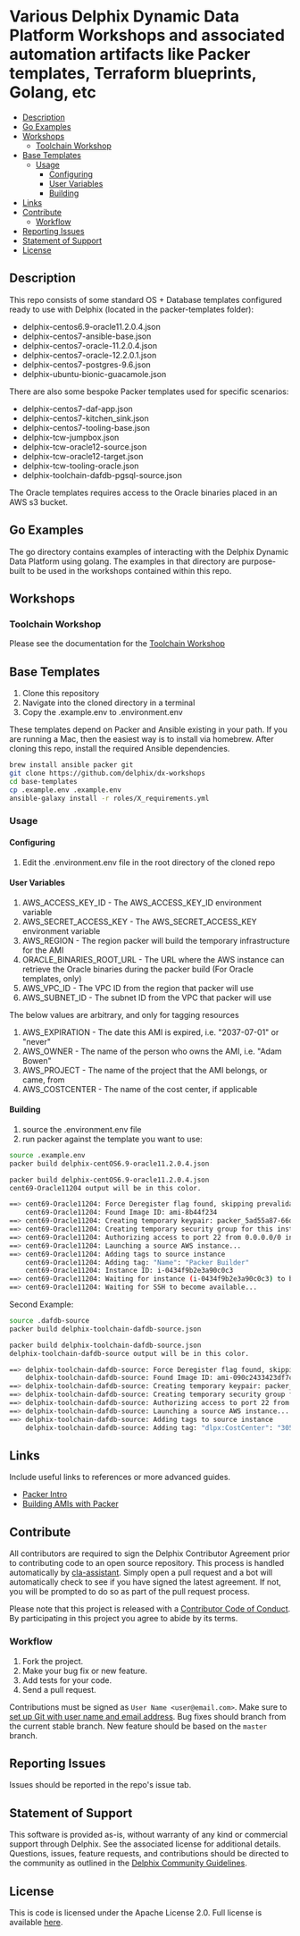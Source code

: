 # Various Delphix Dynamic Data Platform Workshops and associated automation artifacts like Packer templates, Terraform blueprints, Golang, etc <!-- omit in toc -->

- [Description](#description)
- [Go Examples](#go-examples)
- [Workshops](#workshops)
  - [Toolchain Workshop](#toolchain-workshop)
- [Base Templates](#base-templates)
  - [Usage](#usage)
    - [Configuring](#configuring)
    - [User Variables](#user-variables)
    - [Building](#building)
- [Links](#links)
- [Contribute](#contribute)
  - [Workflow](#workflow)
- [Reporting Issues](#reporting-issues)
- [Statement of Support](#statement-of-support)
- [License](#license)

## Description

This repo consists of some standard OS + Database templates configured ready to use with Delphix (located in the packer-templates folder):

- delphix-centos6.9-oracle11.2.0.4.json
- delphix-centos7-ansible-base.json
- delphix-centos7-oracle-11.2.0.4.json
- delphix-centos7-oracle-12.2.0.1.json
- delphix-centos7-postgres-9.6.json
- delphix-ubuntu-bionic-guacamole.json

There are also some bespoke Packer templates used for specific scenarios:

- delphix-centos7-daf-app.json
- delphix-centos7-kitchen_sink.json
- delphix-centos7-tooling-base.json
- delphix-tcw-jumpbox.json
- delphix-tcw-oracle12-source.json
- delphix-tcw-oracle12-target.json
- delphix-tcw-tooling-oracle.json
- delphix-toolchain-dafdb-pgsql-source.json

The Oracle templates requires access to the Oracle binaries placed in an AWS s3 bucket.

## Go Examples

The go directory contains examples of interacting with the Delphix Dynamic Data Platform using golang. The examples in that directory are purpose-built to be used in the workshops contained within this repo.

## Workshops

### Toolchain Workshop

Please see the documentation for the [Toolchain Workshop](demo-workshops/tcw/docs/building.md)

## Base Templates

1. Clone this repository
2. Navigate into the cloned directory in a terminal
3. Copy the .example.env to .environment.env

These templates depend on Packer and Ansible existing in your path. If you are running a Mac, then the easiest way is to install via homebrew.
After cloning this repo, install the required Ansible dependencies.

```bash
brew install ansible packer git
git clone https://github.com/delphix/dx-workshops
cd base-templates
cp .example.env .example.env
ansible-galaxy install -r roles/X_requirements.yml
```

### Usage

#### Configuring

1. Edit the .environment.env file in the root directory of the cloned repo

#### User Variables

1. AWS_ACCESS_KEY_ID - The AWS_ACCESS_KEY_ID environment variable
2. AWS_SECRET_ACCESS_KEY - The AWS_SECRET_ACCESS_KEY environment variable
3. AWS_REGION - The region packer will build the temporary infrastructure for the AMI
4. ORACLE_BINARIES_ROOT_URL - The URL where the AWS instance can retrieve the Oracle binaries during the packer build (For Oracle templates, only)
5. AWS_VPC_ID - The VPC ID from the region that packer will use
6. AWS_SUBNET_ID - The subnet ID from the VPC that packer will use

The below values are arbitrary, and only for tagging resources

1. AWS_EXPIRATION - The date this AMI is expired, i.e. "2037-07-01" or "never"
2. AWS_OWNER - The name of the person who owns the AMI, i.e. "Adam Bowen"
3. AWS_PROJECT - The name of the project that the AMI belongs, or came, from
4. AWS_COSTCENTER - The name of the cost center, if applicable

#### Building

1. source the .environment.env file
2. run packer against the template you want to use:

```bash
source .example.env
packer build delphix-centOS6.9-oracle11.2.0.4.json
```

```bash
packer build delphix-centOS6.9-oracle11.2.0.4.json 
cent69-Oracle11204 output will be in this color.

==> cent69-Oracle11204: Force Deregister flag found, skipping prevalidating AMI Name
    cent69-Oracle11204: Found Image ID: ami-8b44f234
==> cent69-Oracle11204: Creating temporary keypair: packer_5ad55a87-66df-e148-9439-a7bd06aa04fb
==> cent69-Oracle11204: Creating temporary security group for this instance: packer_5ad55ad1-10d5-7eda-e077-9741925ce7e4
==> cent69-Oracle11204: Authorizing access to port 22 from 0.0.0.0/0 in the temporary security group...
==> cent69-Oracle11204: Launching a source AWS instance...
==> cent69-Oracle11204: Adding tags to source instance
    cent69-Oracle11204: Adding tag: "Name": "Packer Builder"
    cent69-Oracle11204: Instance ID: i-0434f9b2e3a90c0c3
==> cent69-Oracle11204: Waiting for instance (i-0434f9b2e3a90c0c3) to become ready...
==> cent69-Oracle11204: Waiting for SSH to become available...
```

Second Example:

```bash
source .dafdb-source
packer build delphix-toolchain-dafdb-source.json
```

```bash
packer build delphix-toolchain-dafdb-source.json
delphix-toolchain-dafdb-source output will be in this color.

==> delphix-toolchain-dafdb-source: Force Deregister flag found, skipping prevalidating AMI Name
    delphix-toolchain-dafdb-source: Found Image ID: ami-090c2433423df7c1b
==> delphix-toolchain-dafdb-source: Creating temporary keypair: packer_5c24fd34-75a9-e10e-afa8-5784ac498ae2
==> delphix-toolchain-dafdb-source: Creating temporary security group for this instance: packer_5c24fd36-f5cc-8180-51b5-1bc18409d591
==> delphix-toolchain-dafdb-source: Authorizing access to port 22 from 0.0.0.0/0 in the temporary security group...
==> delphix-toolchain-dafdb-source: Launching a source AWS instance...
==> delphix-toolchain-dafdb-source: Adding tags to source instance
    delphix-toolchain-dafdb-source: Adding tag: "dlpx:CostCenter": "305000 - Development Engineering"
```

## Links

Include useful links to references or more advanced guides.

- [Packer Intro](https://www.packer.io/intro)
- [Building AMIs with Packer](https://www.packer.io/intro/getting-started/build-image.html)

## Contribute

All contributors are required to sign the Delphix Contributor Agreement prior to contributing code to an open source
repository. This process is handled automatically by [cla-assistant](https://cla-assistant.io/). Simply open a pull
request and a bot will automatically check to see if you have signed the latest agreement. If not, you will be prompted
to do so as part of the pull request process.

Please note that this project is released with a
[Contributor Code of Conduct](https://delphix.github.io/code-of-conduct.html). By participating in this project you
agree to abide by its terms.

### Workflow

1. Fork the project.
2. Make your bug fix or new feature.
3. Add tests for your code.
4. Send a pull request.

Contributions must be signed as `User Name <user@email.com>`. Make sure to [set up Git with user name and email address](https://git-scm.com/book/en/v2/Getting-Started-First-Time-Git-Setup). Bug fixes should branch from the current stable branch. New feature should be based on the `master` branch.

## Reporting Issues

Issues should be reported in the repo's issue tab.

## Statement of Support

This software is provided as-is, without warranty of any kind or commercial support through Delphix. See the associated
license for additional details. Questions, issues, feature requests, and contributions should be directed to the
community as outlined in the [Delphix Community Guidelines](https://delphix.github.io/community-guidelines.html).

## License

This is code is licensed under the Apache License 2.0. Full license is available [here](./LICENSE).
